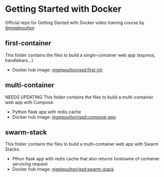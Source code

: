 # Getting Started with Docker

Official repo for Getting Started with Docker video training course by [@nigelpoulton](https://twitter.com/nigelpoulton)

## first-container

This folder contains the files to build a single-container web app (express, handlebars...)
- Docker hub image: [nigelpoulton/gsd:first-ctr](https://hub.docker.com/repository/docker/nigelpoulton/gsd)

## multi-container

NEEDS UPDATING
This folder contains the files to build a multi-container web app with Compose.
- Python flask app with redis cache
- Docker hub image: [nigelpoulton/gsd:compose-app](https://hub.docker.com/repository/docker/nigelpoulton/gsd)

## swarm-stack

This folder contains the files to build a multi-container web app with Swarm Stacks.
- Pthon flask app with redis cache that also returns hostname of container servicing request
- Docker hub image: [nigelpoulton/gsd:swarm-stack](https://hub.docker.com/repository/docker/nigelpoulton/gsd)
